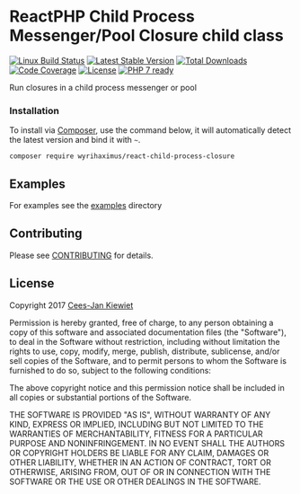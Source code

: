 # ReactPHP Child Process Messenger/Pool Closure child class

[![Linux Build Status](https://travis-ci.org/WyriHaximus/reactphp-child-process-closure.png)](https://travis-ci.org/WyriHaximus/reactphp-child-process-closure)
[![Latest Stable Version](https://poser.pugx.org/WyriHaximus/react-child-process-closure/v/stable.png)](https://packagist.org/packages/WyriHaximus/react-child-process-closure)
[![Total Downloads](https://poser.pugx.org/WyriHaximus/react-child-process-closure/downloads.png)](https://packagist.org/packages/WyriHaximus/react-child-process-closure)
[![Code Coverage](https://scrutinizer-ci.com/g/WyriHaximus/reactphp-child-process-closure/badges/coverage.png?b=master)](https://scrutinizer-ci.com/g/WyriHaximus/reactphp-child-process-closure/?branch=master)
[![License](https://poser.pugx.org/WyriHaximus/react-child-process-closure/license.png)](https://packagist.org/packages/wyrihaximus/react-child-process-closure)
[![PHP 7 ready](http://php7ready.timesplinter.ch/WyriHaximus/reactphp-child-process-closure/badge.svg)](https://travis-ci.org/WyriHaximus/reactphp-child-process-closure)

Run closures in a child process messenger or pool

### Installation ###

To install via [Composer](http://getcomposer.org/), use the command below, it will automatically detect the latest version and bind it with `~`.

```
composer require wyrihaximus/react-child-process-closure 
```

## Examples ##

For examples see the [examples](https://github.com/WyriHaximus/reactphp-child-process-closure/tree/master/examples) directory

## Contributing ##

Please see [CONTRIBUTING](CONTRIBUTING.md) for details.

## License ##

Copyright 2017 [Cees-Jan Kiewiet](http://wyrihaximus.net/)

Permission is hereby granted, free of charge, to any person
obtaining a copy of this software and associated documentation
files (the "Software"), to deal in the Software without
restriction, including without limitation the rights to use,
copy, modify, merge, publish, distribute, sublicense, and/or sell
copies of the Software, and to permit persons to whom the
Software is furnished to do so, subject to the following
conditions:

The above copyright notice and this permission notice shall be
included in all copies or substantial portions of the Software.

THE SOFTWARE IS PROVIDED "AS IS", WITHOUT WARRANTY OF ANY KIND,
EXPRESS OR IMPLIED, INCLUDING BUT NOT LIMITED TO THE WARRANTIES
OF MERCHANTABILITY, FITNESS FOR A PARTICULAR PURPOSE AND
NONINFRINGEMENT. IN NO EVENT SHALL THE AUTHORS OR COPYRIGHT
HOLDERS BE LIABLE FOR ANY CLAIM, DAMAGES OR OTHER LIABILITY,
WHETHER IN AN ACTION OF CONTRACT, TORT OR OTHERWISE, ARISING
FROM, OUT OF OR IN CONNECTION WITH THE SOFTWARE OR THE USE OR
OTHER DEALINGS IN THE SOFTWARE.
